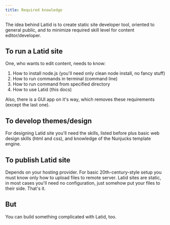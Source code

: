 ```yaml
---
title: Required knowledge
---
```


The idea behind Laitid is to create static site developer
tool, oriented to general public, and to minimize required
skill level for content editor/developer.


To run a Latid site
-------------------

One, who wants to edit content, needs to know:

1. How to install node.js (you'll need only clean node install, no fancy stuff)
1. How to run commands in terminal (command line)
1. How to run command from specified directory
1. How to use Latid (this docs)

Also, there is  a GUI app on it's way,
which removes these requirements (except the last one).

To develop themes/design 
-------------------------

For designing Latid site you'll need the skills, listed before plus
basic web design skills (html and css),
and knowledge of the Nunjucks template engine.

To publish Latid site
---------------------
Depends on your hosting provider. For basic 20th-century-style setup you must
know only how to upload files to remote server. Latid sites are static,
in most cases you'll need no configuration, just somehow put
your files to their side. That's it.

But
---
You can build something complicated with Latid, too.
